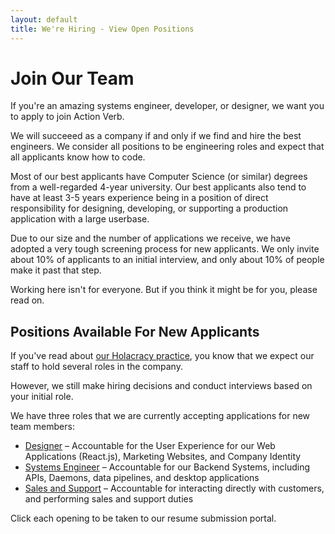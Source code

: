 ```yaml
---
layout: default
title: We're Hiring - View Open Positions
---
```


# Join Our Team

If you're an amazing systems engineer, developer, or designer, we want
you to apply to join Action Verb.

We will succeeed as a company if and only if we find and hire the best
engineers.  We consider all positions to be engineering roles and expect
that all applicants know how to code.

Most of our best applicants have Computer Science (or similar) degrees
from a well-regarded 4-year university.  Our best applicants also tend
to have at least 3-5 years experience being in a position of direct
responsibility for designing, developing, or supporting a production
application with a large userbase.

Due to our size and the number of applications we receive, we have
adopted a very tough screening process for new applicants.  We only
invite about 10% of applicants to an initial interview, and only about
10% of people make it past that step.

Working here isn't for everyone.  But if you think it might be for you,
please read on.


## Positions Available For New Applicants

If you've read about [our Holacracy practice](/holacracy), you know that
we expect our staff to hold several roles in the company.

However, we still make hiring decisions and conduct interviews
based on your initial role.

We have three roles that we are currently accepting applications for new team members:

 * <a
 href="http://actionverb.applytojob.com/apply/S0OYVR/HolacracyPowered-BrickFTP-Seeks-FullTime-Designer-For-Our-Web-Applications-Reactjs-Marketing-Websites-And-Corporate-Identity" target="_blank">Designer</a> &ndash; Accountable for the User Experience for our Web Applications (React.js), Marketing Websites, and Company Identity
 * <a href="http://actionverb.applytojob.com/apply/XewrZe/HolacracyPowered-BrickFTP-Seeks-Senior-Developer-To-Fill-Systems-And-Application-Development-And-Other-Roles-Ruby-Java-C" target="_blank">Systems Engineer</a> &ndash; Accountable for our Backend Systems, including APIs, Daemons, data pipelines, and desktop applications
 * <a href="http://actionverb.applytojob.com/apply/b9YTLViLIw/HolacracyPowered-BrickFTP-Seeks-FullTime-SupportSales-Engineer-For-Its-Cloud-Storage-Products" target="_blank">Sales and Support</a> &ndash; Accountable for interacting directly with customers, and performing sales and support duties

Click each opening to be taken to our resume submission portal.
